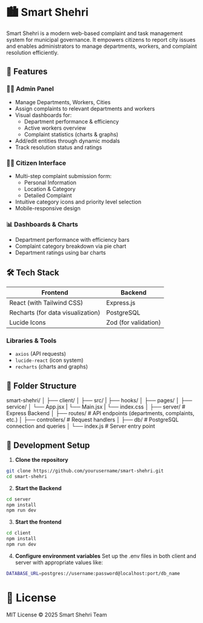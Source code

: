 # 🏙️ Smart Shehri

Smart Shehri is a modern web-based complaint and task management system for municipal governance. It empowers citizens to report city issues and enables administrators to manage departments, workers, and complaint resolution efficiently.

## 🚀 Features

### 🧑‍💼 Admin Panel
- Manage Departments, Workers, Cities
- Assign complaints to relevant departments and workers
- Visual dashboards for:
  - Department performance & efficiency
  - Active workers overview
  - Complaint statistics (charts & graphs)
- Add/edit entities through dynamic modals
- Track resolution status and ratings

### 🧑‍💻 Citizen Interface
- Multi-step complaint submission form:
  - Personal Information
  - Location & Category
  - Detailed Complaint
- Intuitive category icons and priority level selection
- Mobile-responsive design

### 📊 Dashboards & Charts
- Department performance with efficiency bars
- Complaint category breakdown via pie chart
- Department ratings using bar charts

## 🛠️ Tech Stack

| Frontend | Backend |
|----------|---------|
| React (with Tailwind CSS) | Express.js |
| Recharts (for data visualization) | PostgreSQL |
| Lucide Icons | Zod (for validation) |

### Libraries & Tools
- `axios` (API requests)
- `lucide-react` (icon system)
- `recharts` (charts and graphs)

## 📁 Folder Structure
smart-shehri/
│
├── client/ 
│ ├── src/
|    ├── hooks/
│    ├── pages/
│    ├── service/ 
│ └── App.jsx 
| └── Main.jsx
| └── index.css
│
├── server/ # Express Backend
│ ├── routes/ # API endpoints (departments, complaints, etc.)
│ ├── controllers/ # Request handlers
│ ├── db/ # PostgreSQL connection and queries
│ └── index.js # Server entry point



## 🧪 Development Setup

1. **Clone the repository**
```bash
git clone https://github.com/yourusername/smart-shehri.git
cd smart-shehri
```
2. **Start the Backend**
```bash 
cd server
npm install
npm run dev
```

3. **Start the frontend**

```bash 
cd client
npm install
npm run dev

```

4. **Configure environment variables**
Set up the .env files in both client and server with appropriate values like:

```bash
DATABASE_URL=postgres://username:password@localhost:port/db_name
```

# 📄 License
MIT License © 2025 Smart Shehri Team